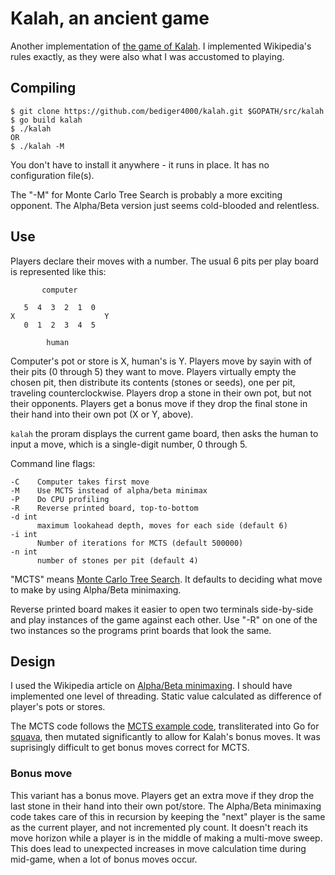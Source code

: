 # Kalah, an ancient game

Another implementation of [the game of Kalah](https://en.wikipedia.org/wiki/Kalah).
I implemented Wikipedia's rules exactly, as they were also what I was
accustomed to playing.

## Compiling

    $ git clone https://github.com/bediger4000/kalah.git $GOPATH/src/kalah
    $ go build kalah
    $ ./kalah
    OR
    $ ./kalah -M

You don't have to install it anywhere - it runs in place.
It has no configuration file(s).

The "-M" for Monte Carlo Tree Search is probably a
more exciting opponent.
The Alpha/Beta version just seems cold-blooded and relentless.

## Use

Players declare their moves with a number.
The usual 6 pits per play board is represented like this:

           computer

       5  4  3  2  1  0
    X                    Y
       0  1  2  3  4  5

            human

Computer's pot or store is X, human's is Y.
Players move by sayin with of their pits (0 through 5)
they want to move.
Players virtually empty the chosen pit,
then distribute its contents (stones or seeds),
one per pit, traveling counterclockwise.
Players drop a stone in their own pot,
but not their opponents.
Players get a bonus move if they drop the final stone
in their hand into their own pot (X or Y, above).

`kalah` the proram displays the current game board,
then asks the human to input a move, which is a single-digit
number, 0 through 5.

Command line flags:

    -C    Computer takes first move
    -M    Use MCTS instead of alpha/beta minimax
    -P    Do CPU profiling
    -R    Reverse printed board, top-to-bottom
    -d int
          maximum lookahead depth, moves for each side (default 6)
    -i int
          Number of iterations for MCTS (default 500000)
    -n int
          number of stones per pit (default 4)


"MCTS" means [Monte Carlo Tree Search](http://mcts.ai/).
It defaults to deciding what move to make by using Alpha/Beta minimaxing.

Reverse printed board makes it easier to open two terminals side-by-side
and play instances of the game against each other. Use "-R" on one of the
two instances so the programs print boards that look the same.

## Design

I used the Wikipedia article on [Alpha/Beta minimaxing](https://en.wikipedia.org/wiki/Alpha%E2%80%93beta_pruning).
I should have implemented one level of threading.
Static value calculated as difference of player's pots or stores.

The MCTS code follows the [MCTS example code](http://mcts.ai/code/python.html),
transliterated into Go for [squava](https://github.com/bediger4000/squava),
then mutated significantly to allow for Kalah's bonus moves.
It was suprisingly difficult to get bonus moves correct for MCTS.

### Bonus move

This variant has a bonus move.
Players get an extra move if they drop the last stone in their
hand into their own pot/store.
The Alpha/Beta minimaxing code takes care of this in recursion
by keeping the "next" player is the same as the current player,
and not incremented ply count.
It doesn't reach its move horizon while a player is in the middle
of making a multi-move sweep.
This does lead to unexpected increases in move calculation time
during mid-game, when a lot of bonus moves occur.
